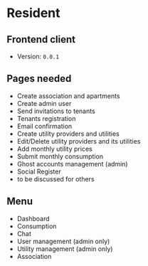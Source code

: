 # Resident

## Frontend client

* Version: `0.0.1`

## Pages needed

* Create association and apartments
* Create admin user
* Send invitations to tenants
* Tenants registration
* Email confirmation
* Create utility providers and utilities
* Edit/Delete utility providers and its utilities
* Add monthly utility prices
* Submit monthly consumption
* Ghost accounts management (admin)
* Social Register
* to be discussed for others

## Menu

* Dashboard
* Consumption
* Chat
* User management (admin only)
* Utility management (admin only)
* Association
